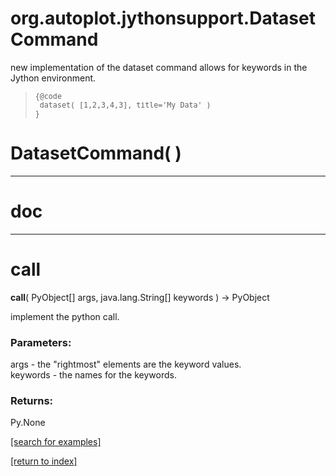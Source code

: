 # org.autoplot.jythonsupport.DatasetCommand

new implementation of the dataset command allows for keywords in the
 Jython environment.
<blockquote><pre><small>{@code
 dataset( [1,2,3,4,3], title='My Data' )
}</small></pre></blockquote>

# DatasetCommand( )


***
<a name="__doc__"></a>
# __doc__



***
<a name="__call__"></a>
# __call__
__call__( PyObject[] args, java.lang.String[] keywords ) &rarr; PyObject

implement the python call.

### Parameters:
args - the "rightmost" elements are the keyword values.
<br>keywords - the names for the keywords.

### Returns:
Py.None

<a href="https://github.com/autoplot/dev/search?q=__call__&unscoped_q=__call__">[search for examples]</a>

<a href="https://github.com/autoplot/documentation/blob/master/javadoc/index-all.md">[return to index]</a>

